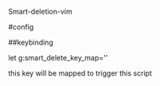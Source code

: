 Smart-deletion-vim

#config

##keybinding

let g:smart_delete_key_map='<M-w>'

this key will be mapped to trigger this script
